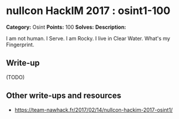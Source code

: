# nullcon HackIM 2017 : osint1-100

**Category:** Osint
**Points:** 100
**Solves:**
**Description:**

I am not human. I Serve.
I am Rocky.
I live in Clear Water.
What's my Fingerprint.

## Write-up

(TODO)

## Other write-ups and resources

* https://team-nawhack.fr/2017/02/14/nullcon-hackim-2017-osint1/
